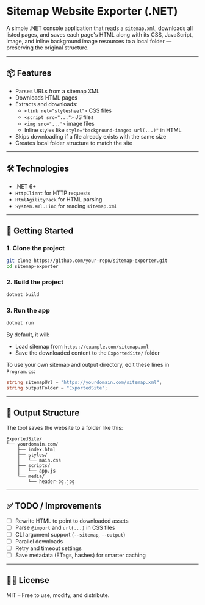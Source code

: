 # Sitemap Website Exporter (.NET)

A simple .NET console application that reads a `sitemap.xml`, downloads all listed pages, and saves each page's HTML along with its CSS, JavaScript, image, and inline background image resources to a local folder — preserving the original structure.

---

## 📦 Features

- Parses URLs from a sitemap XML
- Downloads HTML pages
- Extracts and downloads:
  - `<link rel="stylesheet">` CSS files
  - `<script src="...">` JS files
  - `<img src="...">` image files
  - Inline styles like `style="background-image: url(...)"` in HTML
- Skips downloading if a file already exists with the same size
- Creates local folder structure to match the site

---

## 🛠 Technologies

- .NET 6+
- `HttpClient` for HTTP requests
- `HtmlAgilityPack` for HTML parsing
- `System.Xml.Linq` for reading `sitemap.xml`

---

## 🚀 Getting Started

### 1. Clone the project

```bash
git clone https://github.com/your-repo/sitemap-exporter.git
cd sitemap-exporter
```

### 2. Build the project

```bash
dotnet build
```

### 3. Run the app

```bash
dotnet run
```

By default, it will:

- Load sitemap from `https://example.com/sitemap.xml`
- Save the downloaded content to the `ExportedSite/` folder

To use your own sitemap and output directory, edit these lines in `Program.cs`:

```csharp
string sitemapUrl = "https://yourdomain.com/sitemap.xml";
string outputFolder = "ExportedSite";
```

---

## 📁 Output Structure

The tool saves the website to a folder like this:

```
ExportedSite/
└── yourdomain.com/
    ├── index.html
    ├── styles/
    │   └── main.css
    ├── scripts/
    │   └── app.js
    └── media/
        └── header-bg.jpg
```

---

## ✅ TODO / Improvements

- [ ] Rewrite HTML to point to downloaded assets
- [ ] Parse `@import` and `url(...)` in CSS files
- [ ] CLI argument support (`--sitemap`, `--output`)
- [ ] Parallel downloads
- [ ] Retry and timeout settings
- [ ] Save metadata (ETags, hashes) for smarter caching

---

## 🧑‍💻 License

MIT – Free to use, modify, and distribute.
